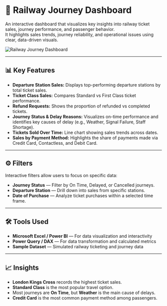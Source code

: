 # 🚆 Railway Journey Dashboard

An interactive dashboard that visualizes key insights into railway ticket sales, journey performance, and passenger behavior.  
It highlights sales trends, journey reliability, and operational issues using clear, data-driven visuals.

![Railway Journey Dashboard](Screenshot%202025-10-15%20181053.png)

---

## 📊 Key Features

- **Departure Station Sales:** Displays top-performing departure stations by total ticket sales.  
- **Ticket Class Sales:** Compares Standard vs First Class ticket performance.  
- **Refund Requests:** Shows the proportion of refunded vs completed tickets.  
- **Journey Status & Delay Reasons:** Visualizes on-time performance and identifies key causes of delay (e.g., Weather, Signal Failure, Staff Shortage).  
- **Tickets Sold Over Time:** Line chart showing sales trends across dates.  
- **Sales by Payment Method:** Highlights the share of payments made via Credit Card, Contactless, and Debit Card.

---

## ⚙️ Filters

Interactive filters allow users to focus on specific data:

- **Journey Status** — Filter by On Time, Delayed, or Cancelled journeys.  
- **Departure Station** — Drill down into sales from specific stations.  
- **Date of Purchase** — Analyze ticket purchases within a selected time frame.

---

## 🛠️ Tools Used

- **Microsoft Excel / Power BI** — For data visualization and interactivity  
- **Power Query / DAX** — For data transformation and calculated metrics  
- **Sample Dataset** — Simulated railway ticketing and journey data  

---

## 📈 Insights

- **London Kings Cross** records the highest ticket sales.  
- **Standard Class** is the most popular travel option.  
- Most journeys are **On Time**, but **Weather** is the main cause of delays.  
- **Credit Card** is the most common payment method among passengers. 

